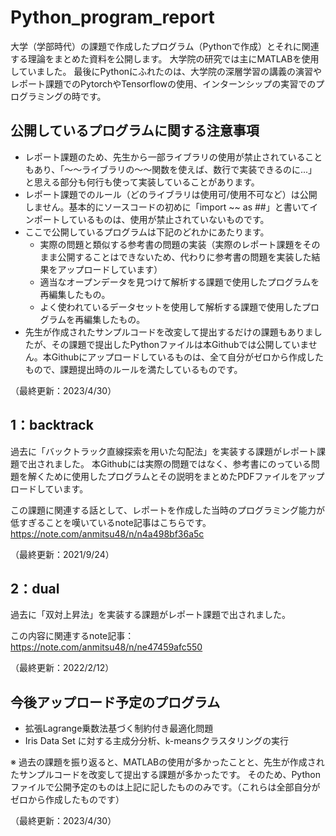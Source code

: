 # Python_program_report
大学（学部時代）の課題で作成したプログラム（Pythonで作成）とそれに関連する理論をまとめた資料を公開します。
大学院の研究では主にMATLABを使用していました。
最後にPythonにふれたのは、大学院の深層学習の講義の演習やレポート課題でのPytorchやTensorflowの使用、インターンシップの実習でのプログラミングの時です。

## 公開しているプログラムに関する注意事項
- レポート課題のため、先生から一部ライブラリの使用が禁止されていることもあり、「〜〜ライブラリの〜〜関数を使えば、数行で実装できるのに...」と思える部分も何行も使って実装していることがあります。
- レポート課題でのルール（どのライブラリは使用可/使用不可など）は公開しません。基本的にソースコードの初めに「import ~~ as ##」と書いてインポートしているものは、使用が禁止されていないものです。
- ここで公開しているプログラムは下記のどれかにあたります。
  - 実際の問題と類似する参考書の問題の実装（実際のレポート課題をそのまま公開することはできないため、代わりに参考書の問題を実装した結果をアップロードしています）
  - 適当なオープンデータを見つけて解析する課題で使用したプログラムを再編集したもの。
  - よく使われているデータセットを使用して解析する課題で使用したプログラムを再編集したもの。
- 先生が作成されたサンプルコードを改変して提出するだけの課題もありましたが、その課題で提出したPythonファイルは本Githubでは公開していません。本Githubにアップロードしているものは、全て自分がゼロから作成したもので、課題提出時のルールを満たしているものです。

（最終更新：2023/4/30）

## 1：backtrack
過去に「バックトラック直線探索を用いた勾配法」を実装する課題がレポート課題で出されました。
本Githubには実際の問題ではなく、参考書にのっている問題を解くために使用したプログラムとその説明をまとめたPDFファイルをアップロードしています。

この課題に関連する話として、レポートを作成した当時のプログラミング能力が低すぎることを嘆いているnote記事はこちらです。
https://note.com/anmitsu48/n/n4a498bf36a5c

（最終更新：2021/9/24）

## 2：dual
過去に「双対上昇法」を実装する課題がレポート課題で出されました。

この内容に関連するnote記事：https://note.com/anmitsu48/n/ne47459afc550

（最終更新：2022/2/12）


## 今後アップロード予定のプログラム
- 拡張Lagrange乗数法基づく制約付き最適化問題
- Iris Data Set に対する主成分分析、k-meansクラスタリングの実行

※ 過去の課題を振り返ると、MATLABの使用が多かったことと、先生が作成されたサンプルコードを改変して提出する課題が多かったです。
そのため、Pythonファイルで公開予定のものは上記に記したもののみです。（これらは全部自分がゼロから作成したものです）

（最終更新：2023/4/30）
